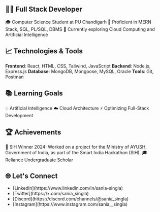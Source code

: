 ## 👩‍💻 Full Stack Developer
🎓 Computer Science Student at PU Chandigarh
🔧 Proficient in MERN Stack, SQL, PL/SQL, DBMS
🌱 Currently exploring Cloud Computing and Artificial Intelligence

## 📈 Technologies & Tools
**Frontend**: React, HTML, CSS, Tailwind, JavaScript
**Backend**: Node.js, Express.js
**Database**: MongoDB, Mongoose, MySQL, Oracle
**Tools**: Git, Postman
## 📚 Learning Goals
💡 Artificial Intelligence
☁️ Cloud Architecture
⚡ Optimizing Full-Stack Development
## 🏆 Achievements
🏅 SIH Winner 2024: Worked on a project for the Ministry of AYUSH, Government of India, as part of the Smart India Hackathon (SIH).
🎓 Reliance Undergraduate Scholar
## 🌐 Let's Connect
<ul>
  <li>[LinkedIn](https://www.linkedin.com/in/sania-singla)</li>
  <li>[Twitter](https://x.com/sania_singla)</li>
  <li>[Discord](https://discord.com/channels/@sania_singla)</li>
  <li>[Instagram](https://www.instagram.com/sania__singla)</li>
</ul>
